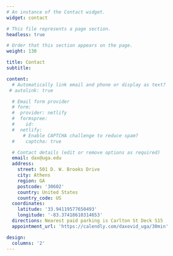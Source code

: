 ```yaml
---
# An instance of the Contact widget.
widget: contact

# This file represents a page section.
headless: true

# Order that this section appears on the page.
weight: 130

title: Contact
subtitle:

content:
  # Automatically link email and phone or display as text?
 # autolink: true

  # Email form provider
  # form:
  #  provider: netlify
  #  formspree:
  #    id:
  #  netlify:
      # Enable CAPTCHA challenge to reduce spam?
  #    captcha: true

  # Contact details (edit or remove options as required)
  email: dax@uga.edu
  address:
    street: 501 D. W. Brooks Drive
    city: Athens
    region: GA
    postcode: '30602'
    country: United States
    country_code: US
  coordinates:
    latitude: '33.94119577650493'
    longitude: '-83.37418610314653'
  directions: Nearest paid parking is Carlton St Deck S15
  appointment_url: 'https://calendly.com/daxovid_uga/30min'

design:
  columns: '2'
---
```

